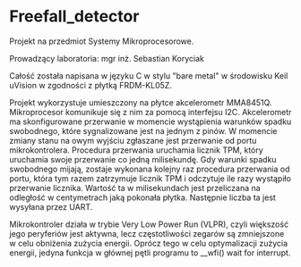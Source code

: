 # Freefall_detector


Projekt na przedmiot Systemy Mikroprocesorowe.

Prowadzący laboratoria: mgr inż. Sebastian Koryciak


Całość została napisana w języku C w stylu "bare metal" w środowisku Keil uVision w zgodności z płytką FRDM-KL05Z.


Projekt wykorzystuje umieszczony na płytce akcelerometr MMA8451Q. Mikroprocesor komunikuje się z nim za pomocą interfejsu I2C.
Akcelerometr ma skonfigurowane przerwanie w momencie wystąpienia warunków spadku swobodnego, które sygnalizowane jest na jednym z pinów. W momencie zmiany stanu na owym wyjściu zgłaszane jest przerwanie od portu mikrokontrolera. Procedura przerwania uruchamia licznik TPM, który uruchamia swoje przerwanie co jedną milisekundę. Gdy warunki spadku swobodnego mijają, zostaje wykonana kolejny raz procedura przerwania od portu, która tym razem zatrzymuje licznik TPM i odczytuje ile razy wystąpiło przerwanie licznika. Wartość ta w milisekundach jest przeliczana na odległość w centymetrach jaką pokonała płytka. Następnie liczba ta jest wysyłana przez UART.


Mikrokontroler działa w trybie Very Low Power Run (VLPR), czyli większość jego peryferiów jest aktywna, lecz częstotliwości zegarów są zmniejszone w celu obniżenia zużycia energii. Oprócz tego w celu optymalizacji zużycia energii, jedyna funkcja w głównej pętli programu to __wfi() wait for interrupt.
